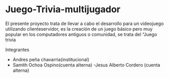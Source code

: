 # Juego-Trivia-multijugador
El presente proyecto trata de llevar a cabo el desarrollo para un videojuego utilizando clienteservidor, es la creación de un juego básico pero muy popular en los computadores antiguos o comunidad, se trata del “Juego trivia

Integrantes

- Andres peña chavarria(institucional)
- Samith Ochoa Ospino(cuenta alterna)
-Jesus Alberto Cordero (cuenta alterna)